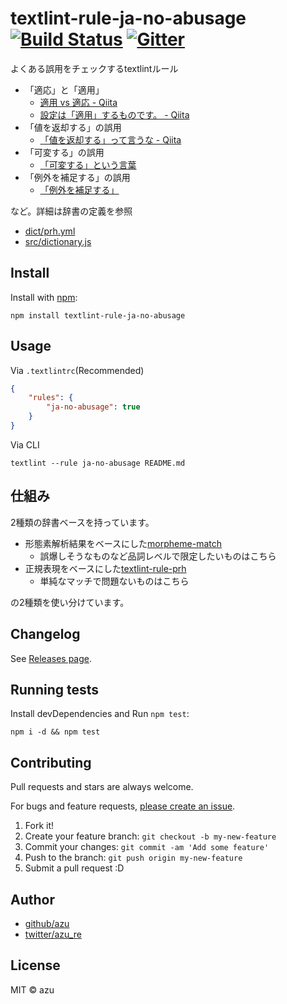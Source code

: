 # textlint-rule-ja-no-abusage [![Build Status](https://travis-ci.org/textlint-ja/textlint-rule-ja-no-abusage.svg?branch=master)](https://travis-ci.org/textlint-ja/textlint-rule-ja-no-abusage) [![Gitter](https://badges.gitter.im/textlint-ja/textlint-ja.svg)](https://gitter.im/textlint-ja/textlint-ja)

よくある誤用をチェックするtextlintルール

- 「適応」と「適用」
    - [適用 vs 適応 - Qiita](http://qiita.com/magicant/items/229424403fee643b7075)
    - [設定は「適用」するものです。 - Qiita](http://qiita.com/yama-t/items/4f84ed6940682f62827f)
- 「値を返却する」の誤用
    - [「値を返却する」って言うな - Qiita](http://qiita.com/scivola/items/d9f26ea13691f8c5e6a4 "「値を返却する」って言うな - Qiita")
- 「可変する」の誤用
    - [「可変する」という言葉](http://qiita.com/scivola/items/f02589968a4ca27bc52b#%E5%8F%AF%E5%A4%89%E3%81%99%E3%82%8B%E3%81%A8%E3%81%84%E3%81%86%E8%A8%80%E8%91%89 "「可変する」という言葉")
- 「例外を補足する」の誤用
    - [「例外を補足する」](http://qiita.com/scivola/items/f02589968a4ca27bc52b#%E4%BE%8B%E5%A4%96%E3%82%92%E8%A3%9C%E8%B6%B3%E3%81%99%E3%82%8B "「例外を補足する」")

など。詳細は辞書の定義を参照

- [dict/prh.yml](dict/prh.yml)
- [src/dictionary.js](src/dictionary.js)

## Install

Install with [npm](https://www.npmjs.com/):

    npm install textlint-rule-ja-no-abusage

## Usage

Via `.textlintrc`(Recommended)

```json
{
    "rules": {
        "ja-no-abusage": true
    }
}
```

Via CLI

```
textlint --rule ja-no-abusage README.md
```

## 仕組み

2種類の辞書ベースを持っています。

- 形態素解析結果をベースにした[morpheme-match](http://azu.github.io/morpheme-match/ "morpheme-match")
    - 誤爆しそうなものなど品詞レベルで限定したいものはこちら
- 正規表現をベースにした[textlint-rule-prh](https://github.com/azu/textlint-rule-prh "textlint-rule-prh")
    - 単純なマッチで問題ないものはこちら

の2種類を使い分けています。

## Changelog

See [Releases page](https://github.com/textlint-ja/textlint-rule-ja-no-abusage/releases).

## Running tests

Install devDependencies and Run `npm test`:

    npm i -d && npm test

## Contributing

Pull requests and stars are always welcome.

For bugs and feature requests, [please create an issue](https://github.com/textlint-ja/textlint-rule-ja-no-abusage/issues).

1. Fork it!
2. Create your feature branch: `git checkout -b my-new-feature`
3. Commit your changes: `git commit -am 'Add some feature'`
4. Push to the branch: `git push origin my-new-feature`
5. Submit a pull request :D

## Author

- [github/azu](https://github.com/azu)
- [twitter/azu_re](https://twitter.com/azu_re)

## License

MIT © azu

